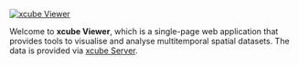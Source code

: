 [![xcube Viewer](/images/logo_xcube.png)](https://xcube-dev.github.io/xcube-viewer/)


Welcome to **xcube Viewer**, which is a single-page
web application that provides tools to visualise and analyse multitemporal 
spatial datasets. The data is provided via [xcube Server](https://xcube.readthedocs.io/en/latest/webapi.html).
